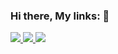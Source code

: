 ### Hi there, My links: 👋

<!--
**lancer147741/lancer147741** is a ✨ _special_ ✨ repository because its `README.md` (this file) appears on your GitHub profile.

Here are some ideas to get you started:

- 🔭 I’m currently working on ...
- 🌱 I’m currently learning ...
- 👯 I’m looking to collaborate on ...
- 🤔 I’m looking for help with ...
- 💬 Ask me about ...
- 📫 How to reach me: ...
- 😄 Pronouns: ...
- ⚡ Fun fact: ...
-->
<div id="badges">
  <a href="https://www.codewars.com/users/lancer147741/stats">
<img src= "https://img.shields.io/badge/Codewars-red?logo=Codewars&logoColor=white"/>
  <a href="https://codeforces.com/profile/Lancer147">
<img src = "https://img.shields.io/badge/Codeforces-white?logo=Codeforces"/>
  <a href="https://leetcode.com/lancerPTI">
<img src = "https://img.shields.io/badge/Leetcode-black?logo=leetcode"/>
    
</div> 

